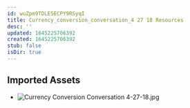 ```yaml
---
id: wuZpm9TDLE5ECPY9RSyqI
title: Currency_conversion_conversation_4 27 18 Resources
desc: ''
updated: 1645225706392
created: 1645225706392
stub: false
isDir: true
---
```

## Imported Assets
- ![Currency Conversion Conversation 4-27-18.jpg](/assets/currency-conversion-conversation-4-27-18.jpg)
